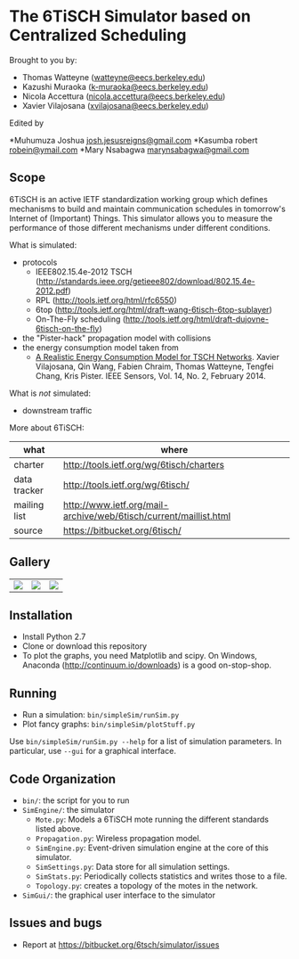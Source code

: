 The 6TiSCH Simulator based on Centralized Scheduling
====================

Brought to you by:

* Thomas Watteyne (watteyne@eecs.berkeley.edu)
* Kazushi Muraoka (k-muraoka@eecs.berkeley.edu)
* Nicola Accettura (nicola.accettura@eecs.berkeley.edu)
* Xavier Vilajosana (xvilajosana@eecs.berkeley.edu)

Edited by 

*Muhumuza Joshua josh.jesusreigns@gmail.com
*Kasumba robert robein@ymail.com
*Mary Nsabagwa marynsabagwa@gmail.com

Scope
-----

6TiSCH is an active IETF standardization working group which defines mechanisms to build and maintain communication schedules in tomorrow's Internet of (Important) Things. This simulator allows you to measure the performance of those different mechanisms under different conditions.

What is simulated:

* protocols
    * IEEE802.15.4e-2012 TSCH (http://standards.ieee.org/getieee802/download/802.15.4e-2012.pdf)
    * RPL (http://tools.ietf.org/html/rfc6550)
    * 6top (http://tools.ietf.org/html/draft-wang-6tisch-6top-sublayer)
    * On-The-Fly scheduling (http://tools.ietf.org/html/draft-dujovne-6tisch-on-the-fly)
* the "Pister-hack" propagation model with collisions
* the energy consumption model taken from
    * [A Realistic Energy Consumption Model for TSCH Networks](http://ieeexplore.ieee.org/xpl/login.jsp?tp=&arnumber=6627960&url=http%3A%2F%2Fieeexplore.ieee.org%2Fiel7%2F7361%2F4427201%2F06627960.pdf%3Farnumber%3D6627960). Xavier Vilajosana, Qin Wang, Fabien Chraim, Thomas Watteyne, Tengfei Chang, Kris Pister. IEEE Sensors, Vol. 14, No. 2, February 2014.

What is *not* simulated:

* downstream traffic

More about 6TiSCH:

| what             | where                                                               |
|------------------|---------------------------------------------------------------------|
| charter          | http://tools.ietf.org/wg/6tisch/charters                            |
| data tracker     | http://tools.ietf.org/wg/6tisch/                                    |
| mailing list     | http://www.ietf.org/mail-archive/web/6tisch/current/maillist.html   |
| source           | https://bitbucket.org/6tisch/                                       |

Gallery
-------

|  |  |  |
|--|--|--|
| ![](https://bytebucket.org/6tisch/simulator/raw/master/examples/run_0_topology.png) | ![](https://bytebucket.org/6tisch/simulator/raw/master/examples/run_0_timelines.png) | ![](https://bytebucket.org/6tisch/simulator/raw/master/examples/gui.png) |

Installation
------------

* Install Python 2.7
* Clone or download this repository
* To plot the graphs, you need Matplotlib and scipy. On Windows, Anaconda (http://continuum.io/downloads) is a good on-stop-shop.

Running
-------

* Run a simulation: `bin/simpleSim/runSim.py`
* Plot fancy graphs: `bin/simpleSim/plotStuff.py`

Use `bin/simpleSim/runSim.py --help` for a list of simulation parameters. In particular, use `--gui` for a graphical interface.

Code Organization
-----------------

* `bin/`: the script for you to run
* `SimEngine/`: the simulator
    * `Mote.py`: Models a 6TiSCH mote running the different standards listed above.
    * `Propagation.py`: Wireless propagation model.
    * `SimEngine.py`: Event-driven simulation engine at the core of this simulator.
    * `SimSettings.py`: Data store for all simulation settings.
    * `SimStats.py`: Periodically collects statistics and writes those to a file.
    * `Topology.py`: creates a topology of the motes in the network.
* `SimGui/`: the graphical user interface to the simulator

Issues and bugs
---------------

* Report at https://bitbucket.org/6tsch/simulator/issues
